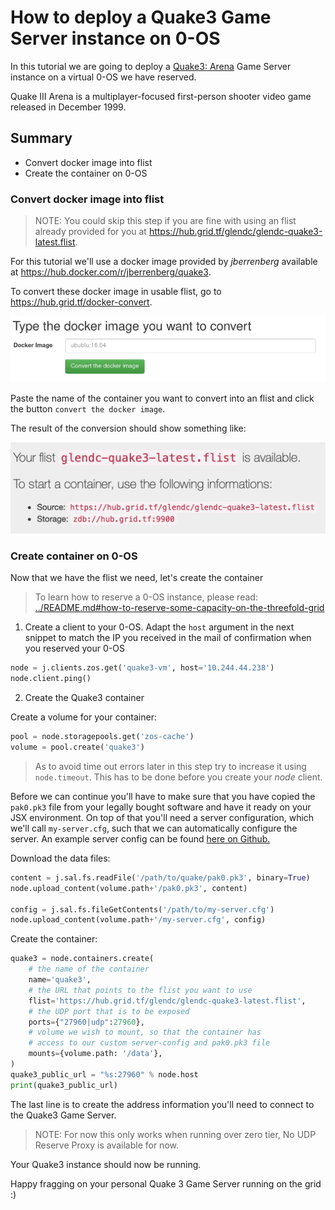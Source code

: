 # How to deploy a Quake3 Game Server instance on 0-OS

In this tutorial we are going to deploy a [Quake3: Arena](https://en.wikipedia.org/wiki/Quake_III_Arena) Game Server instance on a virtual 0-OS we have reserved.

Quake III Arena is a multiplayer-focused first-person shooter video game released in December 1999.

## Summary

- Convert docker image into flist
- Create the container on 0-OS

### Convert docker image into flist

> NOTE: You could skip this step if you are fine with using an flist
> already provided for you at <https://hub.grid.tf/glendc/glendc-quake3-latest.flist>.

For this tutorial we'll use a docker image provided by _jberrenberg_ available at <https://hub.docker.com/r/jberrenberg/quake3>.

To convert these docker image in usable flist, go to https://hub.grid.tf/docker-convert.

![tfhub docker convertion](images/hub-convert.png)

Paste the name of the container you want to convert into an flist and click the button `convert the docker image`.

The result of the conversion should show something like:

![flist converted](images/quake3-flist-created.png)

### Create container on 0-OS

Now that we have the flist we need, let's create the container

> To learn how to reserve a 0-OS instance, please read:
> [../README.md#how-to-reserve-some-capacity-on-the-threefold-grid](../README.md#how-to-reserve-some-capacity-on-the-threefold-grid)

1. Create a client to your 0-OS. Adapt the `host` argument in the next snippet to match the IP you received in the mail of confirmation when you reserved your 0-OS

```python
node = j.clients.zos.get('quake3-vm', host='10.244.44.238')
node.client.ping()
```

2. Create the Quake3 container

Create a volume for your container:
```python
pool = node.storagepools.get('zos-cache')
volume = pool.create('quake3')
```

> As to avoid time out errors later in this step
> try to increase it using `node.timeout`.
> This has to be done before you create your _node_ client.

Before we can continue you'll have to make sure that you have
copied the `pak0.pk3` file from your legally bought software
and have it ready on your JSX environment. On top of that you'll
need a server configuration, which we'll call `my-server.cfg`,
such that we can automatically configure the server.
An example server config can be found [here on Github.](https://github.com/threefoldfoundation/info_threefold/blob/development/docs/grid/developers/capacity_reservation/examples/data/quake3-server.cfg)

Download the data files:
```python
content = j.sal.fs.readFile('/path/to/quake/pak0.pk3', binary=True)
node.upload_content(volume.path+'/pak0.pk3', content)

config = j.sal.fs.fileGetContents('/path/to/my-server.cfg')
node.upload_content(volume.path+'/my-server.cfg', config)
```

Create the container:
```python
quake3 = node.containers.create(
    # the name of the container
    name='quake3',
    # the URL that points to the flist you want to use
    flist='https://hub.grid.tf/glendc/glendc-quake3-latest.flist',
    # the UDP port that is to be exposed
    ports={"27960|udp":27960},
    # volume we wish to mount, so that the container has
    # access to our custom server-config and pak0.pk3 file
    mounts={volume.path: '/data'},
)
quake3_public_url = "%s:27960" % node.host
print(quake3_public_url)
```

The last line is to create the address information you'll need to connect to the Quake3 Game Server.

> NOTE: For now this only works when running over zero tier,
>       No UDP Reserve Proxy is available for now.

Your Quake3 instance should now be running.

Happy fragging on your personal Quake 3 Game Server running on the grid :)
